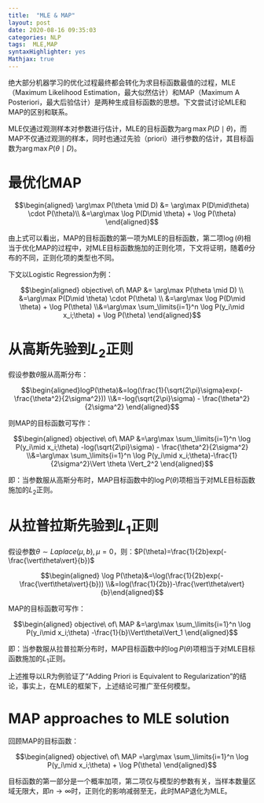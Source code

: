 ```yaml
---
title:  "MLE & MAP"
layout: post
date: 2020-08-16 09:35:03
categories: NLP
tags:  MLE,MAP
syntaxHighlighter: yes
Mathjax: true
---
```


绝大部分机器学习的优化过程最终都会转化为求目标函数最值的过程，MLE（Maximum Likelihood Estimation，最大似然估计）和MAP（Maximum A Posteriori，最大后验估计）是两种生成目标函数的思想。下文尝试讨论MLE和MAP的区别和联系。

MLE仅通过观测样本对参数进行估计，MLE的目标函数为$\arg\max P(D\mid \theta)$，而MAP不仅通过观测的样本，同时也通过先验（priori）进行参数的估计，其目标函数为$\arg \max P(\theta \mid D)$。

# 最优化MAP

$$\begin{aligned} \arg\max P(\theta \mid D) &= \arg\max P(D\mid\theta) \cdot P(\theta)\\ &=\arg\max \log P(D\mid \theta) + \log P(\theta) \end{aligned}$$

由上式可以看出，MAP的目标函数的第一项为MLE的目标函数，第二项$\log(\theta)$相当于优化MAP的过程中，对MLE目标函数施加的正则化项，下文将证明，随着$\theta$分布的不同，正则化项的类型也不同。

下文以Logistic Regression为例：

$$\begin{aligned} objective\ of\ MAP &= \arg\max P(\theta \mid D) \\ &=\arg\max P(D\mid \theta) \cdot P(\theta) \\ &=\arg\max \log P(D\mid \theta) + \log P(\theta) \\&=\arg\max \sum_\limits{i=1}^n \log P(y_i\mid x_i;\theta) + \log P(\theta)  \end{aligned}$$

# 从高斯先验到$L_2$正则

假设参数$\theta$服从高斯分布：

$$\begin{aligned}logP(\theta)&=log(\frac{1}{\sqrt{2\pi}\sigma}exp(-\frac{\theta^2}{2\sigma^2})) \\&=-log(\sqrt{2\pi}\sigma) - \frac{\theta^2}{2\sigma^2}  \end{aligned}$$

则MAP的目标函数可写作：

$$\begin{aligned} objective\ of\ MAP &=\arg\max \sum_\limits{i=1}^n \log P(y_i\mid x_i;\theta) -log(\sqrt{2\pi}\sigma) - \frac{\theta^2}{2\sigma^2} \\&=\arg\max \sum_\limits{i=1}^n \log P(y_i\mid x_i;\theta)-\frac{1}{2\sigma^2}\Vert \theta \Vert_2^2 \end{aligned}$$

即：当参数服从高斯分布时，MAP目标函数中的$\log P(\theta	)$项相当于对MLE目标函数施加的$L_2$正则。

# 从拉普拉斯先验到$L_1$正则

假设参数$\theta \sim Laplace(\mu,b),\mu=0$，则：$P(\theta)=\frac{1}{2b}exp(-\frac{\vert\theta\vert}{b})$

$$\begin{aligned} \log P(\theta)&=\log(\frac{1}{2b}exp(-\frac{\vert\theta\vert}{b})) \\&=log(\frac{1}{2b})-\frac{\vert\theta\vert}{b}\end{aligned}$$

MAP的目标函数可写作：

$$\begin{aligned} objective\ of\ MAP &=\arg\max \sum_\limits{i=1}^n \log P(y_i\mid x_i;\theta)  -\frac{1}{b}\Vert\theta\Vert_1  \end{aligned}$$

即：当参数服从拉普拉斯分布时，MAP目标函数中的$\log P(\theta	)$项相当于对MLE目标函数施加的$L_1$正则。

上述推导以LR为例验证了“Adding Priori is Equivalent to Regularization”的结论，事实上，在MLE的框架下，上述结论可推广至任何模型。

# MAP approaches to MLE solution

回顾MAP的目标函数：

$$\begin{aligned} objective\ of\ MAP =\arg\max \sum_\limits{i=1}^n \log P(y_i\mid x_i;\theta) + \log P(\theta)  \end{aligned}$$

目标函数的第一部分是一个概率加项，第二项仅与模型的参数有关，当样本数量区域无限大，即$n \to \infty$时，正则化的影响减弱至无，此时MAP退化为MLE。